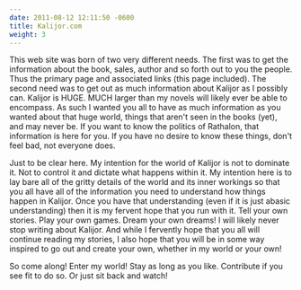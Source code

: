 ```yaml
---
date: 2011-08-12 12:11:50 -0600
title: Kalijor.com
weight: 3
---
```

This web site was born of two very different needs. The first was to get the information about the book, sales, author and so forth out to you the people. Thus the primary page and associated links (this page included). The second need was to get out as much information about Kalijor as I possibly can. Kalijor is HUGE. MUCH larger than my novels will likely ever be able to encompass. As such I wanted you all to have as much information as you wanted about that huge world, things that aren't seen in the books (yet), and may never be. If you want to know the politics of Rathalon, that information is here for you. If you have no desire to know these things, don't feel bad, not everyone does.

Just to be clear here. My intention for the world of Kalijor is not to dominate it. Not to control it and dictate what happens within it. My intention here is to lay bare all of the gritty details of the world and its inner workings so that you all have all of the information you need to understand how things happen in Kalijor. Once you have that understanding (even if it is just abasic understanding) then it is my fervent hope that you run with it. Tell your own stories. Play your own games. Dream your own dreams! I will likely never stop writing about Kalijor. And while I fervently hope that you all will continue reading my stories, I also hope that you will be in some way inspired to go out and create your own, whether in my world or your own!

So come along! Enter my world! Stay as long as you like. Contribute if you see fit to do so. Or just sit back and watch!
